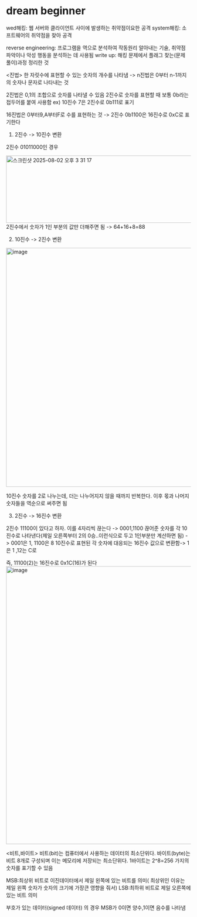 # dream beginner

wed해킹: 웹 서버와  클라이언트 사이에 발생하는 취약점이요한 공격
system해킹: 소프트웨어의 취약점을 찾아 공격

reverse engineering: 프로그램을 역으로 분석하여 작동원리 알아내는 기술, 취약점 파악이나 악성 행동을 분석하는 데 사용됨
write up: 해킹 문제에서 플래그 찾는(문제 풀이)과정 정리한 것

<진법>
한 자릿수에 표현할 수 있는 숫자의 개수를 나타냄 -> n진법은 0부터 n-1까지의 숫자나 문자로 나타내는 것

2진법은 0,1의 조합으로 숫자를 나타낼 수 있음
2진수로 숫자를 표현할 때 보통 0b라는 접두어를 붙여 사용함 ex) 10진수 7은 2진수로 0b111로 표기

16진법은 0부터9,A부터F로 수를 표현하는 것 -> 2진수 0b1100은 16진수로 0xC로 표기한다

1. 2진수 -> 10진수 변환

2진수 01011000인 경우

<img width="740" height="183" alt="스크린샷 2025-08-02 오후 3 31 17" src="https://github.com/user-attachments/assets/c497570c-d666-4857-9d23-e6a3b729bc75" />
2진수에서 숫자가 1인 부분의 값만 더해주면 됨 -> 64+16+8=88

2. 10진수 -> 2진수 변환

<img width="554" height="650" alt="image" src="https://github.com/user-attachments/assets/8c129d41-d3e2-4020-a854-ec27c10123ef" />

10진수 숫자를 2로 나누는데, 더는 나누어지지 않을 때까지 반복한다. 이후 몫과 나머지 숫자들을 역순으로 써주면 됨

3. 2진수 -> 16진수 변환

2진수 11100이 있다고 하자. 이를 4자리씩 끊는다 -> 0001,1100
끊어준 숫자를 각 10진수로 나타낸다(제일 오른쪽부터 2의 0승..이런식으로 두고 1인부분만 계산하면 됨) -> 0001은 1, 1100은 8
10진수로 표현된 각 숫자에 대응되는 16진수 값으로 변환함-> 1은 1 ,12는 C로

즉, 11100(2)는 16진수로 0x1C(16)가 된다
<img width="994" height="756" alt="image" src="https://github.com/user-attachments/assets/8f2738cb-3580-4630-99a2-e7aedc522cbb" />



<비트,바이트>
비트(bit)는 컴퓨터에서 사용하는 데이터의 최소단위다. 
바이트(byte)는 비트 8개로 구성되며 이는 메모리에 저장되는 최소단위다.
1바이트는 2^8=256 가지의 숫자를 표기할 수 있음

MSB:최상위 비트로 이진데이터에서 제일 왼쪽에 있는 비트를 의미( 최상위인 이유는 제일 왼쪽 숫자가 숫자의 크기에 가장큰 영향을 줘서)
LSB:최하위 비트로 제일 오른쪽에 있는 비트 의미

부호가 있는 데이터(signed 데이터) 의 경우 MSB가 0이면 양수,1이면 음수를 나타냄
